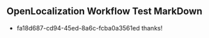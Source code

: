 ## OpenLocalization Workflow Test MarkDown
* fa18d687-cd94-45ed-8a6c-fcba0a3561ed thanks!

<!--HONumber=Jul16_HO4-->



